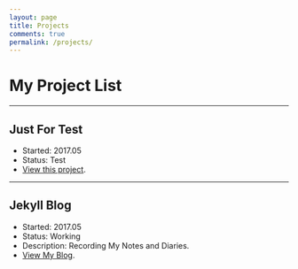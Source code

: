 ```yaml
---
layout: page
title: Projects
comments: true
permalink: /projects/
---
```


# My Project List

---

## Just For Test
* Started: 2017.05
* Status: Test
* [View this project](/projects/test/index.html). 

---

## Jekyll Blog
* Started: 2017.05
* Status: Working
* Description: Recording My Notes and Diaries.
* [View My Blog](https://helyao.github.io/). 

